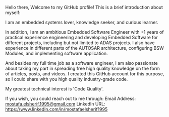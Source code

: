 Hello there,
Welcome to my GitHub profile!
This is a brief introduction about myself:

I am an embedded systems lover, knowledge seeker, and curious learner.

In addition, I am an ambitious Embedded Software Engineer with +1 years of practical experience engineering and developing Embedded Software for different projects, including but not limited to ADAS projects. I also have experience in different parts of the AUTOSAR architecture, configuring BSW Modules, and implementing software application.

And besides my full time job as a software engineer, I am also passionate about taking my part in spreading free high quality knowledge on the form of articles, posts, and videos. I created this GitHub account for this purpose, so I could share with you high quality industry-grade code.

My greatest technical interest is 'Code Quality'.

If you wish, you could reach out to me through:
Email Address: mostafa.elsherif.1995@gmail.com
LinkedIn URL: https://www.linkedin.com/in/mostafaelsherif1995
